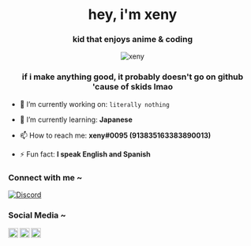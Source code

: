 <h1 align="center">hey, i'm xeny</h1>
<h3 align="center">kid that enjoys anime & coding</h3>

<p align="center"> <img src="https://gpvc.arturio.dev/1x6" alt="xeny" /> </p>

<h3 align="center">if i make anything good, it probably doesn't go on github 'cause of skids lmao</h3>

- 🔭 I’m currently working on: `literally nothing`

- 🌱 I’m currently learning: **Japanese**

- 📫 How to reach me: **xeny#0095 (913835163383890013)**

- ⚡ Fun fact: **I speak English and Spanish**


<h3 align="left">Connect with me ~</h3>

[![Discord](https://lanyard.cnrad.dev/api/913835163383890013)](https://discord.com/users/913835163383890013)

<h3 align="left">Social Media ~</h3>
<a href="https://discord.com/users/913835163383890013">
  <img align="left" alt="Discord" width="20px" src="https://simpleicons.org/icons/discord.svg" />
</a>
<a href="https://www.last.fm/user/syskeyed">
  <img align="left" alt="Last.fm" width="20px" src="https://simpleicons.org/icons/lastdotfm.svg" />
</a>
<a href="https://open.spotify.com/user/xenyths">
  <img align="left" alt="Spotify" width="20px" src="https://simpleicons.org/icons/spotify.svg" />
</a>



